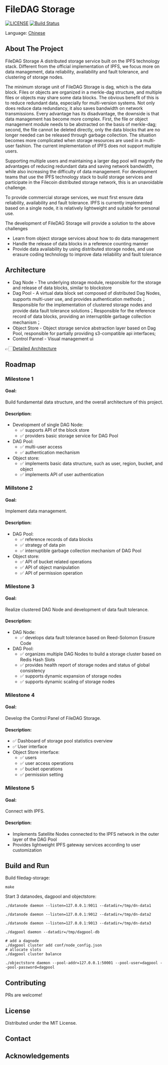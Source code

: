 # FileDAG Storage

[![LICENSE](https://img.shields.io/github/license/filedag-project/filedag-storage)](./LICENSE "LICENSE")
[![Build Status](https://img.shields.io/github/actions/workflow/status/filedag-project/filedag-storage/go.yml)]()

Language: [Chinese](./README-cn.md)

<!-- ABOUT THE PROJECT -->
## About The Project
FileDAG Storage A distributed storage service built on the IPFS technology stack. Different from the official implementation of IPFS, we focus more on data management, data reliability, availability and fault tolerance, and clustering of storage nodes.
 
The minimum storage unit of FileDAG Storage is dag, which is the data block. Files or objects are organized in a merkle-dag structure, and multiple files or objects may share some data blocks. The obvious benefit of this is to reduce redundant data, especially for multi-version systems. Not only does reduce data redundancy, it also saves bandwidth on network transmissions.  Every advantage has its disadvantage, the downside is that data management has become more complex. First, the file or object management module needs to be abstracted on the basis of merkle-dag; second, the file cannot be deleted directly, only the data blocks that are no longer needed can be released through garbage collection. The situation becomes more complicated when storage resources are used in a multi-user fashion. The current implementation of IPFS does not support multiple users.

Supporting multiple users and maintaining a larger dag pool will magnify the advantages of reducing redundant data and saving network bandwidth, while also increasing the difficulty of data management. For development teams that use the IPFS technology stack to build storage services and participate in the Filecoin distributed storage network, this is an unavoidable challenge.

To provide commercial storage services, we must first ensure data reliability, availability and fault tolerance. IPFS is currently implemented based on a single node, it is relatively lightweight and suitable for personal use.

The development of FileDAG Storage will provide a solution to the above challenges
- Learn from object storage services about how to do data management
- Handle the release of data blocks in a reference counting manner
- Provide data availability by using distributed storage nodes, and use erasure coding technology to improve data reliability and fault tolerance
  


## Architecture

- Dag Node - The underlying storage module, responsible for the storage and release of data blocks, similar to blockstore
- Dag Pool - A virtual data block set composed of distributed Dag Nodes, supports multi-user use, and provides authentication methods；Responsible for the implementation of clustered storage nodes and provide data fault tolerance solutions；Responsible for the reference record of data blocks, providing an interruptible garbage collection mechanism；
- Object Store - Object storage service abstraction layer based on Dag Pool, responsible for partially providing s3-compatible api interfaces;
- Control Pannel - Visual management ui

👉🏻[Detailed Architecture](./docs/architecture.md)
## Roadmap

### Milestone 1

#### Goal:

Build fundamental data structure, and the overall architecture of this project.

#### Description:

- Development of single DAG Node:
  - ✅ supports API of the block store
  - ✅ providers basic storage service for DAG Pool
- DAG Pool:
  - ✅ multi-user access
  - ✅ authentication mechanism
- Object store:
  - ✅ implements basic data structure, such as user, region, bucket, and object
  - ✅ implements API of user authentication

### Millstone 2

#### Goal: 

Implement data management.

#### Description:

- DAG Pool:
  - ✅ reference records of data blocks
  - ✅ strategy of data pin
  - ✅ interruptible garbage collection mechanism of DAG Pool
- Object store:
  - ✅ API of bucket related operations
  - ✅ API of object manipulation
  - ✅ API of permission operation


### Milestone 3

#### Goal: 

Realize clustered DAG Node and development of data fault tolerance.

#### Description:

- DAG Node:
  - ✅ develops data fault tolerance based on Reed-Solomon Erasure Code
- DAG Pool:
  - ✅ organizes multiple DAG Nodes to build a storage cluster based on Redis Hash Slots
  - ✅ provides health report of storage nodes and status of global consistency
  - ✅ supports dynamic expansion of storage nodes
  - ✅ supports dynamic scaling of storage nodes

### Milestone 4

#### Goal: 

Develop the Control Panel of FileDAG Storage.

#### Description:

- ✅ Dashboard of storage pool statistics overview
- ✅ User interface
- Object Store interface:
  - ✅ users
  - ✅ user access operations
  - ✅ bucket operations
  - ✅ permission setting
    
### Milestone 5

#### Goal: 

Connect with IPFS.

#### Description:

- Implements Satellite Nodes connected to the IPFS network in the outer layer of the DAG Pool
- Provides lightweight IPFS gateway services according to user customization


## Build and Run

Build filedag-storage:
```shell
make
```
Start 3 datanodes, dagpool and objectstore:
```shell
./datanode daemon --listen=127.0.0.1:9011 --datadir=/tmp/dn-data1

./datanode daemon --listen=127.0.0.1:9012 --datadir=/tmp/dn-data2

./datanode daemon --listen=127.0.0.1:9013 --datadir=/tmp/dn-data3

./dagpool daemon --datadir=/tmp/dagpool-db
 
# add a dagnode
./dagpool cluster add conf/node_config.json
# allocate slots
./dagpool cluster balance

./objectstore daemon --pool-addr=127.0.0.1:50001 --pool-user=dagpool --pool-password=dagpool
```

<!-- CONTRIBUTING -->
## Contributing

PRs are welcome!



<!-- LICENSE -->
## License

Distributed under the MIT License. 



<!-- CONTACT -->
## Contact




<!-- ACKNOWLEDGEMENTS -->
## Acknowledgements


